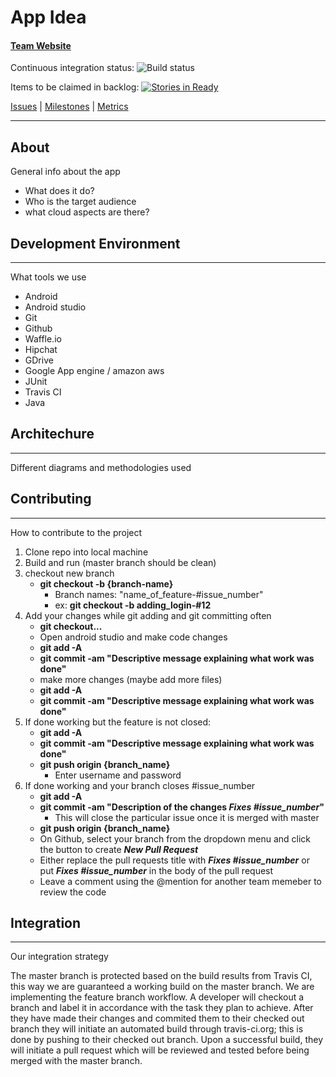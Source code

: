 # App Idea
#### [Team Website](http://web.csulb.edu/~jcover/cecs492/index.html)

Continuous integration status: ![Build status](https://travis-ci.org/Mosquito-Mashers/[REPO-NAME].svg)

Items to be claimed in backlog: [![Stories in Ready](https://badge.waffle.io/Mosquito-Mashers/[REPO-NAME].png?label=ready&title=Ready)](https://waffle.io/Mosquito-Mashers/[REPO-NAME])

[Issues](https://github.com/Mosquito-Mashers/[REPO-NAME]/issues) | [Milestones](https://github.com/Mosquito-Mashers/[REPO-NAME]/milestones) | [Metrics](https://github.com/Mosquito-Mashers/[REPO-NAME]/graphs/contributors)
___
## About
General info about the app
* What does it do?
* Who is the target audience
* what cloud aspects are there?
## Development Environment
___
What tools we use
* Android
* Android studio
* Git
* Github
* Waffle.io
* Hipchat
* GDrive
* Google App engine / amazon aws
* JUnit
* Travis CI
* Java
## Architechure
___
Different diagrams and methodologies used
## Contributing
___
How to contribute to the project
1. Clone repo into local machine
2. Build and run (master branch should be clean)
3. checkout new branch
    *  **git checkout -b {branch-name}**
          * Branch names: "name_of_feature-#issue_number"
          * ex: **git checkout -b adding_login-#12**
4. Add your changes while git adding and git committing often
    * **git checkout...**
    * Open android studio and make code changes
    * **git add -A**
    * **git commit -am "Descriptive message explaining what work was done"**
    * make more changes (maybe add more files)
    * **git add -A**
    * **git commit -am "Descriptive message explaining what work was done"**
5. If done working but the feature is not closed:
    * **git add -A**
    * **git commit -am "Descriptive message explaining what work was done"**
    * **git push origin {branch_name}**
        * Enter username and password
6. If done working and your branch closes #issue_number
    * **git add -A**
    * **git commit -am "Description of the changes ***Fixes #issue_number***"**
        * This will close the particular issue once it is merged with master
    * **git push origin {branch_name}**
    * On Github, select your branch from the dropdown menu and click the button to create ***New Pull Request***
    * Either replace the pull requests title with ***Fixes #issue_number*** or put ***Fixes #issue_number*** in the body of the pull request
    * Leave a comment using the @mention for another team memeber to review the code
## Integration
___
Our integration strategy

The master branch is protected based on the build results from Travis CI, this way we are guaranteed a working build on the master branch. We are implementing the feature branch workflow. A developer will checkout a branch and label it in accordance with the task they plan to achieve. After they have made their changes and commited them to their checked out branch they will initiate an automated build through travis-ci.org; this is done by pushing to their checked out branch. Upon a successful build, they will initiate a pull request which will be reviewed and tested before being merged with the master branch.
